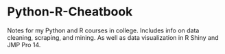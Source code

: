 # Python-R-Cheatbook
Notes for my Python and R courses in college. Includes info on data cleaning, scraping, and mining. As well as data visualization in R Shiny and JMP Pro 14.
